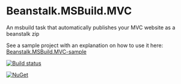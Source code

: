 # Beanstalk.MSBuild.MVC

An msbuild task that automatically publishes your MVC website as a beanstalk zip

See a sample project with an explanation on how to use it here: [Beanstalk.MSBuild.MVC-sample](https://github.com/derwasp/Beanstalk.MSBuild.MVC-sample)

[![Build status](https://ci.appveyor.com/api/projects/status/j3eppjudqvgxj8o2?svg=true)](https://ci.appveyor.com/project/derwasp/beanstalk-msbuild-mvc)

[![NuGet](https://img.shields.io/nuget/vpre/Beanstalk.MSBuild.MVC.svg)](https://www.nuget.org/packages/Beanstalk.MSBuild.MVC/)
